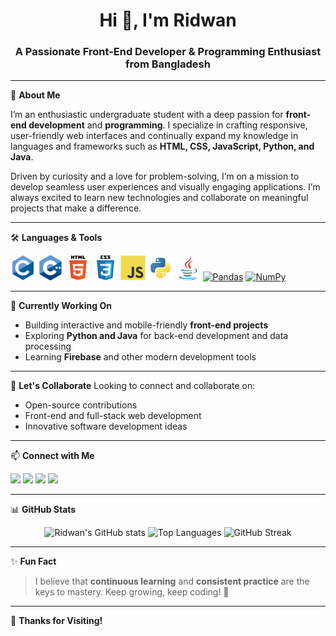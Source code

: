 <h1 align="center">Hi 👋, I'm Ridwan</h1>
<h3 align="center">A Passionate Front-End Developer & Programming Enthusiast from Bangladesh</h3>

---

🌟 **About Me**

I’m an enthusiastic undergraduate student with a deep passion for **front-end development** and **programming**. I specialize in crafting responsive, user-friendly web interfaces and continually expand my knowledge in languages and frameworks such as **HTML, CSS, JavaScript, Python, and Java**.

Driven by curiosity and a love for problem-solving, I’m on a mission to develop seamless user experiences and visually engaging applications. I’m always excited to learn new technologies and collaborate on meaningful projects that make a difference.

---

🛠️ **Languages & Tools**

<p align="left">
  <a href="https://www.cprogramming.com/" target="_blank"><img src="https://raw.githubusercontent.com/devicons/devicon/master/icons/c/c-original.svg" alt="C" width="40" height="40"/></a>
  <a href="https://www.w3schools.com/cpp/" target="_blank"><img src="https://raw.githubusercontent.com/devicons/devicon/master/icons/cplusplus/cplusplus-original.svg" alt="C++" width="40" height="40"/></a>
  <a href="https://www.w3.org/html/" target="_blank"><img src="https://raw.githubusercontent.com/devicons/devicon/master/icons/html5/html5-original-wordmark.svg" alt="HTML5" width="40" height="40"/></a>
  <a href="https://www.w3schools.com/css/" target="_blank"><img src="https://raw.githubusercontent.com/devicons/devicon/master/icons/css3/css3-original-wordmark.svg" alt="CSS3" width="40" height="40"/></a>
  <a href="https://developer.mozilla.org/en-US/docs/Web/JavaScript" target="_blank"><img src="https://raw.githubusercontent.com/devicons/devicon/master/icons/javascript/javascript-original.svg" alt="JavaScript" width="40" height="40"/></a>
  <a href="https://www.python.org/" target="_blank"><img src="https://raw.githubusercontent.com/devicons/devicon/master/icons/python/python-original.svg" alt="Python" width="40" height="40"/></a>
  <a href="https://www.java.com/" target="_blank"><img src="https://raw.githubusercontent.com/devicons/devicon/master/icons/java/java-original.svg" alt="Java" width="40" height="40"/></a>
  <a href="https://pandas.pydata.org/" target="_blank"><img src="https://raw.githubusercontent.com/simple-icons/simple-icons/develop/icons/pandas.svg" alt="Pandas" width="40" height="40"/></a>
  <a href="https://numpy.org/" target="_blank"><img src="https://raw.githubusercontent.com/simple-icons/simple-icons/develop/icons/numpy.svg" alt="NumPy" width="40" height="40"/></a>
</p>

---

🚀 **Currently Working On**
- Building interactive and mobile-friendly **front-end projects**
- Exploring **Python and Java** for back-end development and data processing
- Learning **Firebase** and other modern development tools

---

🤝 **Let's Collaborate**
Looking to connect and collaborate on:
- Open-source contributions
- Front-end and full-stack web development
- Innovative software development ideas

---

📫 **Connect with Me**

<p align="left">
  <a href="https://github.com/RidwanSupon" target="_blank"><img src="https://img.shields.io/badge/GitHub-000?style=for-the-badge&logo=github&logoColor=white"/></a>
  <a href="https://www.linkedin.com/in/md-ridwanur-r-mazumder-4a8298155/" target="_blank"><img src="https://img.shields.io/badge/LinkedIn-0077B5?style=for-the-badge&logo=linkedin&logoColor=white"/></a>
  <a href="https://www.instagram.com/ridwan_supon/" target="_blank"><img src="https://img.shields.io/badge/Instagram-E4405F?style=for-the-badge&logo=instagram&logoColor=white"/></a>
  <a href="https://twitter.com/MdRidwanur14044" target="_blank"><img src="https://img.shields.io/badge/Twitter-1DA1F2?style=for-the-badge&logo=twitter&logoColor=white"/></a>
</p>

---

📊 **GitHub Stats**

<p align="center">
  <img src="https://github-readme-stats.vercel.app/api?username=RidwanSupon&show_icons=true&theme=tokyonight" alt="Ridwan's GitHub stats"/>
  <img src="https://github-readme-stats.vercel.app/api/top-langs/?username=RidwanSupon&layout=compact&theme=tokyonight" alt="Top Languages"/>
  <img src="https://streak-stats.demolab.com/?user=RidwanSupon&theme=tokyonight" alt="GitHub Streak"/>
</p>

---

✨ **Fun Fact**

> I believe that **continuous learning** and **consistent practice** are the keys to mastery. Keep growing, keep coding! 🚀

---

🚀 **Thanks for Visiting!**
